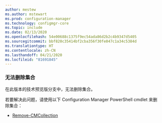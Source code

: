 ```yaml
---
author: mestew
ms.author: mstewart
ms.prod: configuration-manager
ms.technology: configmgr-core
ms.topic: include
ms.date: 02/13/2020
ms.openlocfilehash: 54e00688c1375f9ec54ada86d2b2c4b9347d5405
ms.sourcegitcommit: bbf820c35414bf2cba356f30fe047c1a34c5384d
ms.translationtype: HT
ms.contentlocale: zh-CN
ms.lasthandoff: 04/21/2020
ms.locfileid: "81691845"
---
```

### <a name="cant-delete-collections"></a><a name="ki_coll"></a> 无法删除集合

<!--6245446-->
在此版本的技术预览版分支中，无法删除集合。

若要解决此问题，请使用以下 Configuration Manager PowerShell cmdlet 来删除集合：

- [Remove-CMCollection](https://docs.microsoft.com/powershell/module/configurationmanager/remove-cmcollection?view=sccm-ps)
